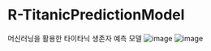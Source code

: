 # R-TitanicPredictionModel
 머신러닝을 활용한 타이타닉 생존자 예측 모델
![image](https://github.com/wwishh/R-TitanicPredictionModel/assets/91057051/aa5d863e-8ac4-48bf-bc2f-8fa7ce04757d)
![image](https://github.com/wwishh/R-TitanicPredictionModel/assets/91057051/d1382885-0f0a-4dae-85ab-52e0dab83672)

